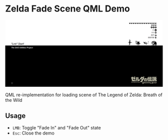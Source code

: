# Zelda Fade Scene QML Demo

![Zelda Fade Scene](screenshot.png)

QML re-implementation for loading scene of The Legend of Zelda: Breath of the Wild

## Usage
- `LMB`: Toggle "Fade In" and "Fade Out" state
- `Esc`: Close the demo
